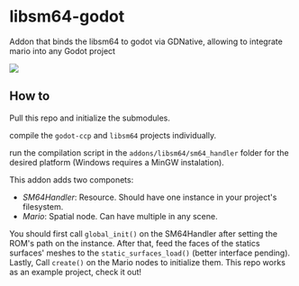 # libsm64-godot

Addon that binds the libsm64 to godot via GDNative, allowing to integrate mario into any Godot project

![](https://i.imgur.com/ilo5orj.png)

## How to

Pull this repo and initialize the submodules.

compile the `godot-ccp` and `libsm64` projects individually.

run the compilation script in the `addons/libsm64/sm64_handler` folder for the
desired platform (Windows requires a MinGW instalation).

This addon adds two componets:

- *SM64Handler*: Resource. Should have one instance in your project's filesystem.
- *Mario*: Spatial node. Can have multiple in any scene.

You should first call `global_init()` on the SM64Handler after setting the
ROM's path on the instance. After that, feed the faces of the statics surfaces'
meshes to the `static_surfaces_load()` (better interface pending). Lastly, Call
`create()` on the Mario nodes to initialize them. This repo works as an example
project, check it out!
